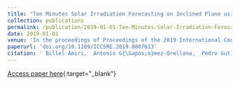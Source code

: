 ```yaml
---
title: "Ten Minutes Solar Irradiation Forecasting on Inclined Plane using Evolutionary Product Unit Neural Networks"
collection: publications
permalink: /publication/2019-01-01-Ten-Minutes-Solar-Irradiation-Forecasting-on-Inclined-Plane-using-Evolutionary-Product-Unit-Neural-Networks
date: 2019-01-01
venue: 'In the proceedings of Proceedings of the 2019 International Conference of Computer Science and Renewable Energies (ICCSRE)'
paperurl: 'doi.org/10.1109/ICCSRE.2019.8807613'
citation: ' Billel Amiri,  Antonio G{\&apos;o}mez-Orellana,  Pedro Guti{\&apos;e}rrez,  Rabah Diz\&apos;ene,  C{\&apos;e}sar Herv{\&apos;a}s-Mart{\&apos;i}nez,  Dahmani Kahina, &quot;Ten Minutes Solar Irradiation Forecasting on Inclined Plane using Evolutionary Product Unit Neural Networks.&quot; In the proceedings of Proceedings of the 2019 International Conference of Computer Science and Renewable Energies (ICCSRE), 2019.'
---
```

[Access paper here](doi.org/10.1109/ICCSRE.2019.8807613){:target="_blank"}
